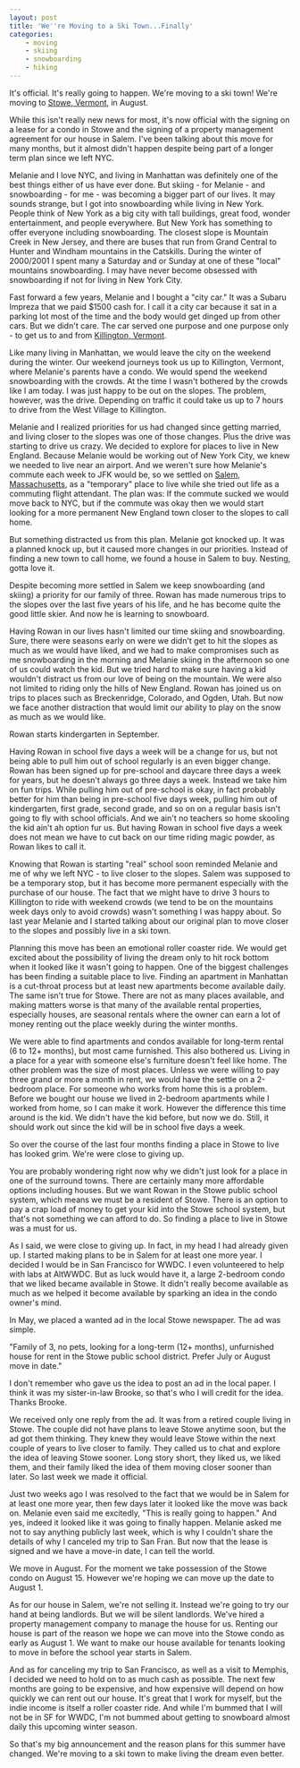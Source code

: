 ```yaml
---
layout: post
title: 'We''re Moving to a Ski Town...Finally'
categories:
    - moving
    - skiing
    - snowboarding
    - hiking
---
```

It's official. It's really going to happen. We're moving to a ski town! We're moving to [Stowe, Vermont][stowe], in August. 

While this isn't really new news for most, it's now official with the signing on a lease for a condo in Stowe and the signing of a property management agreement for our house in Salem. I've been talking about this move for many months, but it almost didn't happen despite being part of a longer term plan since we left NYC.

Melanie and I love NYC, and living in Manhattan was definitely one of the best things either of us have ever done. But skiing - for Melanie - and snowboarding - for me - was becoming a bigger part of our lives. It may sounds strange, but I got into snowboarding while living in New York. People think of New York as a big city with tall buildings, great food, wonder entertainment, and people everywhere. But New York has something to offer everyone including snowboarding. The closest slope is Mountain Creek in New Jersey, and there are buses that run from Grand Central to Hunter and Windham mountains in the Catskills. During the winter of 2000/2001 I spent many a Saturday and or Sunday at one of these "local" mountains snowboarding. I may have never become obsessed with snowboarding if not for living in New York City.

Fast forward a few years, Melanie and I bought a "city car." It was a Subaru Impreza that we paid $1500 cash for. I call it a city car because it sat in a parking lot most of the time and the body would get dinged up from other cars. But we didn't care. The car served one purpose and one purpose only - to get us to and from [Killington, Vermont][killington]. 

Like many living in Manhattan, we would leave the city on the weekend during the winter. Our weekend journeys took us up to Killington, Vermont, where Melanie's parents have a condo. We would spend the weekend snowboarding with the crowds. At the time I wasn't bothered by the crowds like I am today. I was just happy to be out on the slopes. The problem, however, was the drive. Depending on traffic it could take us up to 7 hours to drive from the West Village to Killington. 

Melanie and I realized priorities for us had changed since getting married, and living closer to the slopes was one of those changes. Plus the drive was starting to drive us crazy. We decided to explore for places to live in New England. Because Melanie would be working out of New York City, we knew we needed to live near an airport. And we weren't sure how Melanie's commute each week to JFK would be, so we settled on [Salem, Massachusetts][salem], as a "temporary" place to live while she tried out life as a commuting flight attendant. The plan was: If the commute sucked we would move back to NYC, but if the commute was okay then we would start looking for a more permanent New England town closer to the slopes to call home. 

But something distracted us from this plan. Melanie got knocked up. It was a planned knock up, but it caused more changes in our priorities. Instead of finding a new town to call home, we found a house in Salem to buy. Nesting, gotta love it.

Despite becoming more settled in Salem we keep snowboarding (and skiing) a priority for our family of three. Rowan has made numerous trips to the slopes over the last five years of his life, and he has become quite the good little skier. And now he is learning to snowboard. 

Having Rowan in our lives hasn't limited our time skiing and snowboarding. Sure, there were seasons early on were we didn't get to hit the slopes as much as we would have liked, and we had to make compromises such as me snowboarding in the morning and Melanie skiing in the afternoon so one of us could watch the kid. But we tried hard to make sure having a kid wouldn't distract us from our love of being on the mountain. We were also not limited to riding only the hills of New England. Rowan has joined us on trips to places such as Breckenridge, Colorado, and Ogden, Utah. But now we face another distraction that would limit our ability to play on the snow as much as we would like. 

Rowan starts kindergarten in September.

Having Rowan in school five days a week will be a change for us, but not being able to pull him out of school regularly is an even bigger change. Rowan has been signed up for pre-school and daycare three days a week for years, but he doesn't always go three days a week. Instead we take him on fun trips. While pulling him out of pre-school is okay, in fact probably better for him than being in pre-school five days week, pulling him out of kindergarten, first grade, second grade, and so on on a regular basis isn't going to fly with school officials. And we ain't no teachers so home skooling the kid ain't ah option fur us. But having Rowan in school five days a week does not mean we have to cut back on our time riding magic powder, as Rowan likes to call it.

Knowing that Rowan is starting "real" school soon reminded Melanie and me of why we left NYC - to live closer to the slopes. Salem was supposed to be a temporary stop, but it has become more permanent especially with the purchase of our house. The fact that we might have to drive 3 hours to Killington to ride with weekend crowds (we tend to be on the mountains week days only to avoid crowds) wasn't something I was happy about. So last year Melanie and I started talking about our original plan to move closer to the slopes and possibly live in a ski town.

Planning this move has been an emotional roller coaster ride. We would get excited about the possibility of living the dream only to hit rock bottom when it looked like it wasn't going to happen. One of the biggest challenges has been finding a suitable place to live. Finding an apartment in Manhattan is a cut-throat process but at least new apartments become available daily. The same isn't true for Stowe. There are not as many places available, and making matters worse is that many of the available rental properties, especially houses, are seasonal rentals where the owner can earn a lot of money renting out the place weekly during the winter months. 

We were able to find apartments and condos available for long-term rental (6 to 12+ months), but most came furnished. This also bothered us. Living in a place for a year with someone else's furniture doesn't feel like home. The other problem was the size of most places. Unless we were willing to pay three grand or more a month in rent, we would have the settle on a 2-bedroom place. For someone who works from home this is a problem. Before we bought our house we lived in 2-bedroom apartments while I worked from home, so I can make it work. However the difference this time around is the kid. We didn't have the kid before, but now we do. Still, it should work out since the kid will be in school five days a week.

So over the course of the last four months finding a place in Stowe to live has looked grim. We're were close to giving up.

You are probably wondering right now why we didn't just look for a place in one of the surround towns. There are certainly many more affordable options including houses. But we want Rowan in the Stowe public school system, which means we must be a resident of Stowe. There is an option to pay a crap load of money to get your kid into the Stowe school system, but that's not something we can afford to do. So finding a place to live in Stowe was a must for us.

As I said, we were close to giving up. In fact, in my head I had already given up. I started making plans to be in Salem for at least one more year. I decided I would be in San Francisco for WWDC. I even volunteered to help with labs at AltWWDC. But as luck would have it, a large 2-bedroom condo that we liked became available in Stowe. It didn't really become available as much as we helped it become available by sparking an idea in the condo owner's mind.

In May, we placed a wanted ad in the local Stowe newspaper. The ad was simple. 

"Family of 3, no pets, looking for a long-term (12+ months), unfurnished house for rent in the Stowe public school district. Prefer July or August move in date."

I don't remember who gave us the idea to post an ad in the local paper. I think it was my sister-in-law Brooke, so that's who I will credit for the idea. Thanks Brooke.

We received only one reply from the ad. It was from a retired couple living in Stowe. The couple did not have plans to leave Stowe anytime soon, but the ad got them thinking. They knew they would leave Stowe within the next couple of years to live closer to family. They called us to chat and explore the idea of leaving Stowe sooner. Long story short, they liked us, we liked them, and their family liked the idea of them moving closer sooner than later. So last week we made it official. 

Just two weeks ago I was resolved to the fact that we would be in Salem for at least one more year, then few days later it looked like the move was back on. Melanie even said me excitedly, "This is really going to happen." And yes, indeed it looked like it was going to finally happen. Melanie asked me not to say anything publicly last week, which is why I couldn't share the details of why I canceled my trip to San Fran. But now that the lease is signed and we have a move-in date, I can tell the world. 

We move in August. For the moment we take possession of the Stowe condo on August 15. However we're hoping we can move up the date to August 1. 

As for our house in Salem, we're not selling it. Instead we're going to try our hand at being landlords. But we will be silent landlords. We've hired a property management company to manage the house for us. Renting our house is part of the reason we hope we can move into the Stowe condo as early as August 1. We want to make our house available for tenants looking to move in before the school year starts in Salem.

And as for canceling my trip to San Francisco, as well as a visit to Memphis, I decided we need to hold on to as much cash as possible. The next few months are going to be expensive, and how expensive will depend on how quickly we can rent out our house. It's great that I work for myself, but the indie income is itself a roller coaster ride. And while I'm bummed that I will not be in SF for WWDC, I'm not bummed about getting to snowboard almost daily this upcoming winter season.

So that's my big announcement and the reason plans for this summer have changed. We're moving to a ski town to make living the dream even better.

[stowe]: http://en.wikipedia.org/wiki/Stowe,_Vermont
[salem]: http://en.wikipedia.org/wiki/Salem,_Massachusetts
[killington]: http://en.wikipedia.org/wiki/Killington,_Vermont
